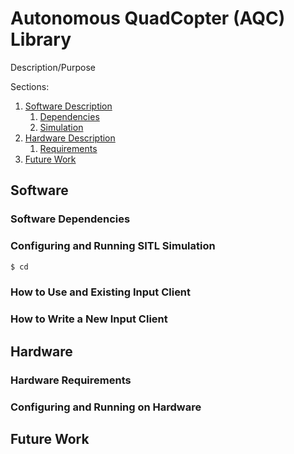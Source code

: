 # Autonomous QuadCopter (AQC) Library

Description/Purpose

Sections:
1. [Software Description](#software)
	1. [Dependencies](#software-dependencies)
	2. [Simulation](#configuring-and-running-sitl-simulation)
2. [Hardware Description](#hardware)
	1. [Requirements](#hardware-requirements)
3. [Future Work](#future-work)

## Software

### Software Dependencies


### Configuring and Running SITL Simulation

```bash
$ cd
```

### How to Use and Existing Input Client


### How to Write a New Input Client


## Hardware


### Hardware Requirements


### Configuring and Running on Hardware 


## Future Work

